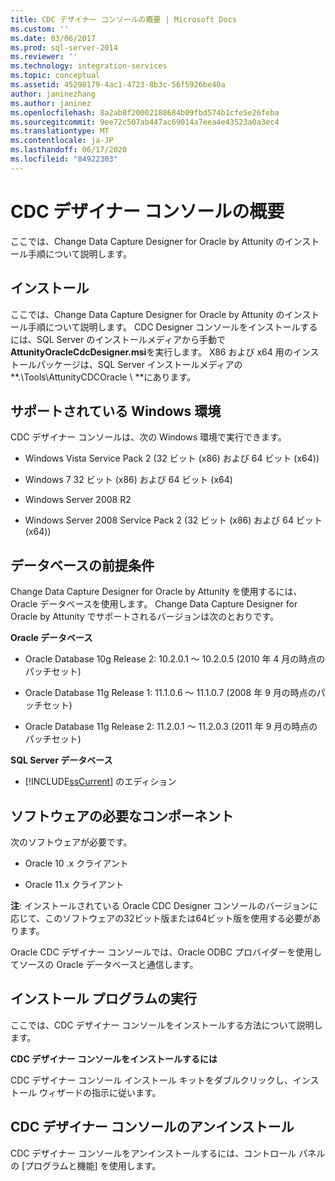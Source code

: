 ```yaml
---
title: CDC デザイナー コンソールの概要 | Microsoft Docs
ms.custom: ''
ms.date: 03/06/2017
ms.prod: sql-server-2014
ms.reviewer: ''
ms.technology: integration-services
ms.topic: conceptual
ms.assetid: 45298179-4ac1-4723-8b3c-56f5926be40a
author: janinezhang
ms.author: janinez
ms.openlocfilehash: 8a2ab8f20002188684b09fbd574b1cfe5e26feba
ms.sourcegitcommit: 9ee72c507ab447ac69014a7eea4e43523a0a3ec4
ms.translationtype: MT
ms.contentlocale: ja-JP
ms.lasthandoff: 06/17/2020
ms.locfileid: "84922303"
---
```

# <a name="the-cdc-designer-console-introduction"></a>CDC デザイナー コンソールの概要
  ここでは、Change Data Capture Designer for Oracle by Attunity のインストール手順について説明します。  
  
## <a name="installation"></a>インストール  
 ここでは、Change Data Capture Designer for Oracle by Attunity のインストール手順について説明します。 CDC Designer コンソールをインストールするには、SQL Server のインストールメディアから手動で**AttunityOracleCdcDesigner.msi**を実行します。  X86 および x64 用のインストールパッケージは、SQL Server インストールメディアの **.\Tools\AttunityCDCOracle \\ **にあります。  
  
## <a name="supported-windows-environments"></a>サポートされている Windows 環境  
 CDC デザイナー コンソールは、次の Windows 環境で実行できます。  
  
-   Windows Vista Service Pack 2 (32 ビット (x86) および 64 ビット (x64))  
  
-   Windows 7 32 ビット (x86) および 64 ビット (x64)  
  
-   Windows Server 2008 R2  
  
-   Windows Server 2008 Service Pack 2 (32 ビット (x86) および 64 ビット (x64))  
  
## <a name="database-prerequisites"></a>データベースの前提条件  
 Change Data Capture Designer for Oracle by Attunity を使用するには、Oracle データベースを使用します。 Change Data Capture Designer for Oracle by Attunity でサポートされるバージョンは次のとおりです。  
  
 **Oracle データベース**  
  
-   Oracle Database 10g Release 2: 10.2.0.1 ～ 10.2.0.5 (2010 年 4 月の時点のパッチセット)  
  
-   Oracle Database 11g Release 1: 11.1.0.6 ～ 11.1.0.7 (2008 年 9 月の時点のパッチセット)  
  
-   Oracle Database 11g Release 2: 11.2.0.1 ～ 11.2.0.3 (2011 年 9 月の時点のパッチセット)  
  
 **SQL Server データベース**  
  
-   [!INCLUDE[ssCurrent](../../includes/sscurrent-md.md)] のエディション  
  
## <a name="software-prerequisites"></a>ソフトウェアの必要なコンポーネント  
 次のソフトウェアが必要です。  
  
-   Oracle 10 .x クライアント  
  
-   Oracle 11.x クライアント  
  
 **注**: インストールされている Oracle CDC Designer コンソールのバージョンに応じて、このソフトウェアの32ビット版または64ビット版を使用する必要があります。  
  
 Oracle CDC デザイナー コンソールでは、Oracle ODBC プロバイダーを使用してソースの Oracle データベースと通信します。  
  
## <a name="running-the-installation-program"></a>インストール プログラムの実行  
 ここでは、CDC デザイナー コンソールをインストールする方法について説明します。  
  
 **CDC デザイナー コンソールをインストールするには**  
  
 CDC デザイナー コンソール インストール キットをダブルクリックし、インストール ウィザードの指示に従います。  
  
## <a name="uninstalling-the-cdc-designer-console"></a>CDC デザイナー コンソールのアンインストール  
 CDC デザイナー コンソールをアンインストールするには、コントロール パネルの [プログラムと機能] を使用します。  
  
  
